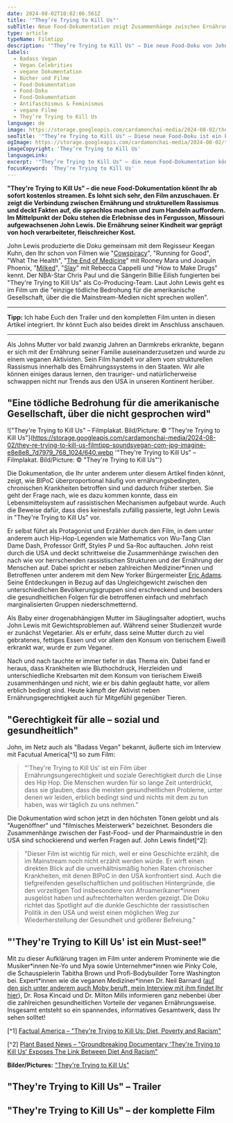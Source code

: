 ```yaml
---
date: 2024-08-02T10:02:06.561Z
title: '"They’re Trying to Kill Us"'
subTitle: Neue Food-Dokumentation zeigt Zusammenhänge zwischen Ernährung und strukturellem Rassismus
type: article
typeName: Filmtipp
description: '"They’re Trying to Kill Us" – Die neue Food-Doku von John Lewis und Keegan Kuhn deckt die Zusammenhänge zwischen der Ernährungsindustrie und strukturellem Rassismus auf. Schaut Euch den Film hier direkt an!'
labels:
  - Badass Vegan
  - Vegan Celebrities
  - vegane Dokumentation
  - Bücher und Filme
  - Food-Dokumentation
  - Food-Doku
  - Food-Dokumentation
  - Antifaschismus & Feminismus
  - vegane Filme
  - They’re Trying to Kill Us
language: de
image: https://storage.googleapis.com/cardamonchai-media/2024-08-02/they-re-trying-to-kill-us-filmtipp-soundsvegan-com-1-jpg-imagine-f8f8f8_d8d7d6_1024_768/640.webp
seoTitle: '"They’re Trying to Kill Us" – Diese neue Food-Doku ist ein klares Must-see!'
ogImage: https://storage.googleapis.com/cardamonchai-media/2024-08-02/they-re-trying-to-kill-us-filmtipp-soundsvegan-com-og-jpg-imagine-f8f8f8_c8c7c7_1200_628/640.webp
imageCopyright: 'They’re Trying to Kill Us'
languageLink:
excerpt: '"They’re Trying to Kill Us" – die neue Food-Dokumentation könnt Ihr ab sofort kostenlos streamen. Es lohnt sich sehr, den Film anzuschauen. Er zeigt die Verbindung zwischen Ernährung und strukturellem Rassismus und deckt Fakten auf, die sprachlos machen und zum Handeln auffordern. Im Mittelpunkt der Doku stehen die Erlebnisse des in Fergusson, Missouri aufgewachsenen John Lewis. Die Ernährung seiner Kindheit war geprägt von hoch verarbeiteter, fleischreicher Kost.'
focusKeyword: 'They’re Trying to Kill Us'
---
```


**"They're Trying to Kill Us" – die neue Food-Dokumentation könnt Ihr ab sofort kostenlos streamen. Es lohnt sich sehr, den Film anzuschauen. Er zeigt die Verbindung zwischen Ernährung und strukturellem Rassismus und deckt Fakten auf, die sprachlos machen und zum Handeln auffordern. Im Mittelpunkt der Doku stehen die Erlebnisse des in Fergusson, Missouri aufgewachsenen John Lewis. Die Ernährung seiner Kindheit war geprägt von hoch verarbeiteter, fleischreicher Kost.**

John Lewis produzierte die Doku gemeinsam mit dem Regisseur Keegan Kuhn, den Ihr schon von Filmen wie "[Cowspiracy](/2020/04/cowspiracy-vegane-doku/)", "Running for Good", "What The Health", "[The End of Medicine](/2020/08/the-end-of-medicine/)" mit Rooney Mara und Joaquin Phoenix, "[Milked](/2022/03/milked-film/)", "[Slay](/2022/07/rebecca-cappelli-slay/)" mit Rebecca Cappelli und "How to Make Drugs" kennt. Der NBA-Star Chris Paul und die Sängerin Billie Eilish fungierten bei "They're Trying to Kill Us" als Co-Producing-Team. Laut John Lewis geht es im Film um die "einzige tödliche Bedrohung für die amerikanische Gesellschaft, über die die Mainstream-Medien nicht sprechen wollen".

---

**Tipp:** Ich habe Euch den Trailer und den kompletten Film unten in diesen Artikel integriert. Ihr könnt Euch also beides direkt im Anschluss anschauen.

---

Als Johns Mutter vor bald zwanzig Jahren an Darmkrebs erkrankte, begann er sich mit der Ernährung seiner Familie auseinanderzusetzen und wurde zu einem veganen Aktivisten. Sein Film handelt vor allem vom strukturellen Rassismus innerhalb des Ernährungssystems in den Staaten. Wir alle können einiges daraus lernen, den trauriger- und natürlicherweise schwappen nicht nur Trends aus den USA in unseren Kontinent herüber.

## "Eine tödliche Bedrohung für die amerikanische Gesellschaft, über die nicht gesprochen wird"

!["They're Trying to Kill Us" – Filmplakat. Bild/Picture: © "They're Trying to Kill Us"](https://storage.googleapis.com/cardamonchai-media/2024-08-02/they-re-trying-to-kill-us-filmtipp-soundsvegan-com-jpg-imagine-e8e8e8_7d7979_768_1024/640.webp '"They're Trying to Kill Us" – Filmplakat. Bild/Picture: © "They're Trying to Kill Us"')

Die Dokumentation, die Ihr unter anderem unter diesem Artikel finden könnt, zeigt, wie BIPoC überproportional häufig von ernährungsbedingten, chronischen Krankheiten betroffen sind und dadurch früher sterben. Sie geht der Frage nach, wie es dazu kommen konnte, dass ein Lebensmittelsystem auf rassistischen Mechanismen aufgebaut wurde. Auch die Beweise dafür, dass dies keinesfalls zufällig passierte, legt John Lewis in "They're Trying to Kill Us" vor.

Er selbst führt als Protagonist und Erzähler durch den Film, in dem unter anderem auch Hip-Hop-Legenden wie Mathematics von Wu-Tang Clan Dame Dash, Professor Griff, Styles P und Sa-Roc auftauchen. John reist durch die USA und deckt schrittweise die Zusammenhänge zwischen den nach wie vor herrschenden rassistischen Strukturen und der Ernährung der Menschen auf. Dabei spricht er neben zahlreichen Mediziner\*innen und Betroffenen unter anderem mit dem New Yorker Bürgermeister [Eric Adams](/2021/11/eric-adams/). Seine Entdeckungen in Bezug auf das Ungleichgewicht zwischen den unterschiedlichen Bevölkerungsgruppen sind erschreckend und besonders die gesundheitlichen Folgen für die betroffenen einfach und mehrfach marginalisierten Gruppen niederschmetternd.

Als Baby einer drogenabhängigen Mutter im Säuglingsalter adoptiert, wuchs John Lewis mit Gewichtsproblemen auf. Während seiner Studienzeit wurde er zunächst Vegetarier. Als er erfuhr, dass seine Mutter durch zu viel gebratenes, fettiges Essen und vor allem den Konsum von tierischem Eiweiß erkrankt war, wurde er zum Veganer.

Nach und nach tauchte er immer tiefer in das Thema ein. Dabei fand er heraus, dass Krankheiten wie Bluthochdruck, Herzleiden und unterschiedliche Krebsarten mit dem Konsum von tierischem Eiweiß zusammenhängen und nicht, wie er bis dahin geglaubt hatte, vor allem erblich bedingt sind. Heute kämpft der Aktivist neben Ernährungsgerechtigkeit auch für Mitgefühl gegenüber Tieren.

## "Gerechtigkeit für alle – sozial und gesundheitlich"

John, im Netz auch als "Badass Vegan" bekannt, äußerte sich im Interview mit Facutual America[^1] so zum Film:

> "'They're Trying to Kill Us' ist ein Film über Ernährungsungerechtigkeit und soziale Gerechtigkeit durch die Linse des Hip Hop. Die Menschen wurden für so lange Zeit unterdrückt, dass sie glauben, dass die meisten gesundheitlichen Probleme, unter denen wir leiden, erblich bedingt sind und nichts mit dem zu tun haben, was wir täglich zu uns nehmen."

Die Dokumentation wird schon jetzt in den höchsten Tönen gelobt und als "Augenöffner" und "filmisches Meisterwerk" bezeichnet. Besonders die Zusammenhänge zwischen der Fast-Food- und der Pharmaindustrie in den USA sind schockierend und werfen Fragen auf. John Lewis findet[^2]:

> "Dieser Film ist wichtig für mich, weil er eine Geschichte erzählt, die im Mainstream noch nicht erzählt werden würde. Er wirft einen direkten Blick auf die unverhältnismäßig hohen Raten chronischer Krankheiten, mit denen BIPoC in den USA konfrontiert sind. Auch die tiefgreifenden gesellschaftlichen und politischen Hintergründe, die den vorzeitigen Tod insbesondere von Afroamerikaner\*innen ausgelöst haben und aufrechterhalten werden gezeigt. Die Doku richtet das Spotlight auf die dunkle Geschichte der rassistischen Politik in den USA und weist einen möglichen Weg zur Wiederherstellung der Gesundheit und größerer Befreiung."

## "'They're Trying to Kill Us' ist ein Must-see!"

Mit zu dieser Aufklärung tragen im Film unter anderem Prominente wie die Musiker\*innen Ne-Yo und Mya sowie Unternehmer\*innen wie Pinky Cole, die Schauspielerin Tabitha Brown und Profi-Bodybuilder Torre Washington bei. Expert\*innen wie die veganen Mediziner\*innen Dr. Neil Barnard ([auf den sich unter anderem auch Moby beruft, mein Interview mit ihm findet Ihr hier](/2024/03/moby-always-centered-at-night-play-tour-album/)), Dr. Rosa Kincaid und Dr. Milton Mills informieren ganz nebenbei über die zahlreichen gesundheitlichen Vorteile der veganen Ernährungsweise. Insgesamt entsteht so ein spannendes, informatives Gesamtwerk, dass Ihr sehen solltet!

[^1] [Factual America – "They're Trying to Kill Us: Diet, Poverty and Racism"](https://www.factualamerica.com/episodes/they-are-trying-to-kill-us-badass-vegan)

[^2] [Plant Based News – "Groundbreaking Documentary 'They're Trying to Kill Us' Exposes The Link Between Diet And Racism"](https://plantbasednews.org/culture/film/theyre-trying-to-kill-us-documentary/)

**Bilder/Pictures:** ["They're Trying to Kill Us"](https://www.theyretryingtokillus.com/product-page/they-re-trying-to-kill-us-dvd)

## "They're Trying to Kill Us" – Trailer

<YouTube id="BSrUnhxUazA" />

## "They're Trying to Kill Us" – der komplette Film

<YouTube id="w9ixJ3YcmZg" />
